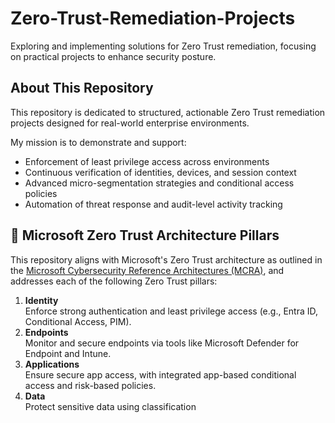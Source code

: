 # Zero-Trust-Remediation-Projects
Exploring and implementing solutions for Zero Trust remediation, focusing on practical projects to enhance security posture.


## About This Repository

This repository is dedicated to structured, actionable Zero Trust remediation projects designed for real-world enterprise environments.

My  mission is to demonstrate and support:

- Enforcement of least privilege access across environments
- Continuous verification of identities, devices, and session context
- Advanced micro-segmentation strategies and conditional access policies
- Automation of threat response and audit-level activity tracking



## 🎯 Microsoft Zero Trust Architecture Pillars

This repository aligns with Microsoft's Zero Trust architecture as outlined in the [Microsoft Cybersecurity Reference Architectures (MCRA)](https://aka.ms/mcra), and addresses each of the following Zero Trust pillars:

1. **Identity**  
   Enforce strong authentication and least privilege access (e.g., Entra ID, Conditional Access, PIM).
2. **Endpoints**  
   Monitor and secure endpoints via tools like Microsoft Defender for Endpoint and Intune.
3. **Applications**  
   Ensure secure app access, with integrated app-based conditional access and risk-based policies.
4. **Data**  
   Protect sensitive data using classification
